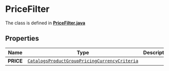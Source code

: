 

# PriceFilter

The class is defined in **[PriceFilter.java](../../src/main/java/org/openapitools/model/PriceFilter.java)**

## Properties

Name | Type | Description | Notes
------------ | ------------- | ------------- | -------------
**PRICE** | [`CatalogsProductGroupPricingCurrencyCriteria`](CatalogsProductGroupPricingCurrencyCriteria.md) |  | 



